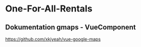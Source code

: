 
# One-For-All-Rentals

## Dokumentation gmaps - VueComponent 
https://github.com/xkjyeah/vue-google-maps

